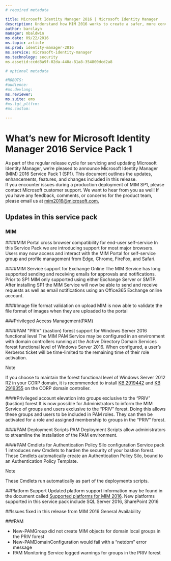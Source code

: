 ```yaml
---
# required metadata

title: Microsoft Identity Manager 2016 | Microsoft Identity Manager
description: Understand how MIM 2016 works to create a safer, more convenient identity management experience in the cloud and on-premises.
author: barclayn
manager: mbaldwin
ms.date: 09/22/2016
ms.topic: article
ms.prod: identity-manager-2016
ms.service: microsoft-identity-manager
ms.technology: security
ms.assetid:ccdd8a9f-02da-440a-81a8-354800dcd2a8

# optional metadata

#ROBOTS:
#audience:
#ms.devlang:
ms.reviewer: 
ms.suite: ems
#ms.tgt_pltfrm:
#ms.custom:

---
```


# What’s new for Microsoft Identity Manager 2016 Service Pack 1 #

As part of the regular release cycle for servicing and updating Microsoft Identity Manager, we’re pleased to announce Microsoft Identity Manager (MIM) 2016 Service Pack 1 (SP1). This document outlines the updates, enhancements, features, and changes included in this release.  
If you encounter issues during a production deployment of MIM SP1, please contact Microsoft customer support.
We want to hear from you as well! If you have any feedback, comments, or concerns for the product team, please email us at [mim2016@microsoft.com.]( mim2016@microsoft.com)



## Updates in this service pack #

### MIM

####MIM Portal cross browser compatibility for end-user self-service
In this Service Pack we are introducing support for most major browsers. Users may now access and interact with the MIM Portal for self-service group and profile management from Edge, Chrome, FireFox, and Safari.

####MIM Service support for Exchange Online
The MIM Service has long supported sending and receiving emails for approvals and notifications. Prior to SP1 MIM only supported using either Exchange Server or SMTP. After installing SP1 the MIM Service will now be able to send and receive requests as well as email notifications using an Office365 Exchange online account.

####Image file format validation on upload
MIM is now able to validate the file format of images when they are uploaded to the portal

###Privileged Access Management(PAM)

####PAM "PRIV" (bastion) forest support for Windows Server 2016 functional level
The MIM PAM Service may be configured in an environment with domain controllers running at the Active Directory Domain Services forest functional level of Windows Server 2016. When configured, a user’s Kerberos ticket will be time-limited to the remaining time of their role activation.

>[!Note]
If you choose to maintain the forest functional level of Windows Server 2012 R2 in your CORP domain, it is recommended to install [KB 2919442](https://support.microsoft.com/en-us/kb/2919442) and [KB 2919355](https://support.microsoft.com/en-us/kb/2919355) on the CORP domain controller.


####Privileged account elevation into groups exclusive to the “PRIV” (bastion) forest
It is now possible for Administrators to inform the MIM Service of groups and users exclusive to the “PRIV” forest. Doing this allows these groups and users to be included in PAM roles.  They can then be activated for a role and assigned membership to groups in the “PRIV” forest.  

####PAM Deployment Scripts
PAM Deployment Scripts allow administrators to streamline the installation of the PAM environment.

####PAM Cmdlets for Authentication Policy Silo configuration
Service pack 1 introduces new Cmdlets to harden the security of your bastion forest. These Cmdlets automatically create an Authentication Policy Silo, bound to an Authentication Policy Template. 

>[!Note]
These Cmdlets run automatically as part of the deployments scripts.


##Platform Support
Updated platform support information may be found in the document called [Supported platforms for MIM 2016](/microsoft-identity-manager/plan-design/microsoft-identity-manager-2016-supported-platforms).  New platforms supported in this service pack include SQL Server 2016, SharePoint 2016

##Issues fixed in this release from MIM 2016 General Availability

###PAM
- New-PAMGroup did not create MIM objects for domain local groups in the PRIV forest
- New-PAMDomainConfiguration would fail with a “netdom” error message
- PAM Monitoring Service logged warnings for groups in the PRIV forest
 